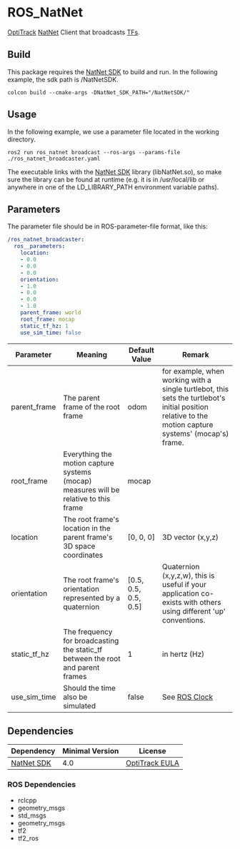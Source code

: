 # ROS_NatNet

[OptiTrack](https://optitrack.com/) [NatNet](https://optitrack.com/software/natnet-sdk/) Client that broadcasts [TFs](https://docs.ros.org/en/humble/Tutorials/Intermediate/Tf2/Tf2-Main.html).

## Build

This package requires the [NatNet SDK](https://optitrack.com/software/natnet-sdk/) to build and run.
In the following example, the sdk path is /NatNetSDK.

```console
colcon build --cmake-args -DNatNet_SDK_PATH="/NatNetSDK/"
```

## Usage

In the following example, we use a parameter file located in the working directory.

```console
ros2 run ros_natnet broadcast --ros-args --params-file ./ros_natnet_broadcaster.yaml
```

The executable links with the [NatNet SDK](https://optitrack.com/software/natnet-sdk/) library (libNatNet.so), so make sure the library can be found at runtime (e.g. it is in /usr/local/lib or anywhere in one of the LD_LIBRARY_PATH environment variable paths).

## Parameters

The parameter file should be in ROS-parameter-file format, like this:

```yaml
/ros_natnet_broadcaster:
  ros__parameters:
    location:
    - 0.0
    - 0.0
    - 0.0
    orientation:
    - 1.0
    - 0.0
    - 0.0
    - 1.0
    parent_frame: world
    root_frame: mocap
    static_tf_hz: 1
    use_sim_time: false
```

| Parameter 	| Meaning		|Default Value	|	Remark	|
| ---------		| ------------	|-------		|-------	|
| parent_frame	| The parent frame of the root frame							| odom	| for example, when working with a single turtlebot, this sets the turtlebot's initial position relative to the motion capture systems' (mocap's) frame.	|
| root_frame	| Everything the motion capture systems (mocap) measures will be relative to this frame	| mocap	|
| location	| The root frame's location in the parent frame's 3D space coordinates	| [0, 0, 0]	| 3D vector (x,y,z)	|
| orientation	| The root frame's orientation represented by a quaternion	| [0.5, 0.5, 0.5, 0.5]	| Quaternion (x,y,z,w), this is useful if your application co-exists with others using different 'up' conventions.	|
| static_tf_hz	| The frequency for broadcasting the static_tf between the root and parent frames | 1 | in hertz (Hz)|
| use_sim_time	| Should the time also be simulated	| false	|	See [ROS Clock](http://wiki.ros.org/Clock) |

## Dependencies

| Dependency                                                            | Minimal Version   | License |
| ------------                                                          | ---------------   | ------- |
| [NatNet SDK](https://optitrack.com/software/natnet-sdk/)               | 4.0               | [OptiTrack EULA](https://optitrack.com/about/legal/eula.html) |

### ROS Dependencies

* rclcpp
* geometry_msgs
* std_msgs
* geometry_msgs
* tf2
* tf2_ros
